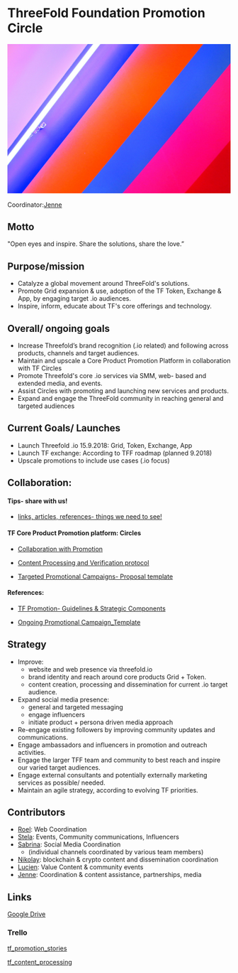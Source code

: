 # ThreeFold Foundation Promotion Circle

![promtion pic](foundation_marketing.jpeg)

Coordinator:[Jenne](https://github.com/threefoldfoundation/info_foundation/blob/development/docs/contributors/mazraa/Jenne_Magno.md)

## Motto
"Open eyes and inspire. Share the solutions, share the love.”

## Purpose/mission
- Catalyze a global movement around ThreeFold's solutions.
- Promote Grid expansion & use,  adoption of the TF Token, Exchange & App, by engaging target .io audiences.
- Inspire, inform, educate about TF's core offerings and technology. 

## Overall/ ongoing goals
- Increase Threefold’s brand recognition (.io related) and following across products, channels and target audiences.
- Maintain and upscale a Core Product Promotion Platform in collaboration with TF Circles
- Promote Threefold's core .io services via SMM, web- based and extended media, and events.
- Assist Circles with promoting and launching new services and products.
- Expand and engage the ThreeFold community in reaching general and targeted audiences

## Current Goals/ Launches 
- Launch Threefold .io 15.9.2018: Grid, Token, Exchange, App
- Launch TF exchange: According to TFF roadmap (planned 9.2018) 
- Upscale promotions to include use cases (.io focus)

## Collaboration:

#### Tips- share with us!
- [links, articles, references- things we need to see!](https://docs.google.com/spreadsheets/d/1Ob0gCVc_vRPJKjBrZLr1kl2s1YRlMag-4iAxZlSNFbU/edit?usp=sharing)


#### TF Core Product Promotion platform: Circles

- [Collaboration with Promotion](https://docs.google.com/document/d/17wOpD4FU3MBeR_8BJYnrjD9ZzTrYnCsZRRThjnnnjbo/edit?usp=sharing)

- [Content Processing and Verification protocol](https://docs.google.com/document/d/1-8L9xqqpir_1--oZZG819MAwrfpDU-1QNVYxQfp3DAE/edit?usp=sharing)

- [Targeted Promotional Campaigns- Proposal template](https://docs.google.com/document/d/1ssLDpj1p_fcSpBGL9vPRBmwnYEgQo70qv-78dEJgEG8/edit?usp=sharing)

#### References: 
- [TF Promotion- Guidelines & Strategic Components](https://docs.google.com/document/d/1o3CUnr_viGP5p6TUMaB8Aynpom6tYna9GiLZndi1l4U/edit?usp=sharing)

- [Ongoing Promotional Campaign_Template](https://docs.google.com/document/d/1G4Vv8FJUEEFe8PqqZHhfMT9D0RgHAzLGg1qgEPKUlLw/edit?usp=sharing)


## Strategy
- Improve: 
  * website and web presence via threefold.io
  * brand identity and reach around core products Grid + Token.
  *  content creation, processing and dissemination for current .io target audience.
- Expand social media presence:
  * general and targeted messaging 
  * engage influencers
  * initiate product + persona driven media approach
- Re-engage existing followers by improving community updates and communications.
- Engage ambassadors and influencers in promotion and outreach activities.
- Engage the larger TFF team and community to best reach and inspire our varied target audiences.
- Engage external consultants and potentially externally marketing services as possible/ needed.
- Maintain an agile strategy, according to evolving TF priorities.

## Contributors
- [Roel](https://github.com/threefoldfoundation/info_foundation/blob/development/docs/contributors/tftech/Roel_van_Sabben.md):  Web Coordination
- [Stela](https://github.com/threefoldfoundation/info_foundation/blob/development/docs/contributors/tftech/Stela_Suils_Cuesta.md): Events, Community communications, Influencers
- [Sabrina](https://github.com/threefoldfoundation/info_foundation/blob/development/docs/contributors/tftech/sabrina_sadik.md): Social Media Coordination
  * (individual channels coordinated by various team members)
- [Nikolay](https://github.com/threefoldfoundation/info_foundation/blob/development/docs/contributors/mazraa/Nickolay%20Babenko.md): blockchain & crypto content and dissemination coordination
- [Lucien](https://github.com/threefoldfoundation/info_foundation/blob/development/docs/contributors/tftech/Lucien_Lecarme.md): Value Content & community events
- [Jenne](https://github.com/threefoldfoundation/info_foundation/blob/development/docs/contributors/mazraa/Jenne_Magno.md): Coordination & content assistance, partnerships, media

## Links
[Google Drive](https://drive.google.com/drive/u/1/folders/1FtuoAe7-wxp42zCmjEBIS6yBxhB9ywoX?ogsrc=32)

### Trello

[tf_promotion_stories](https://trello.com/b/N35xNHHz)

[tf_content_processing](https://trello.com/b/xNQ4A7sr)

   


